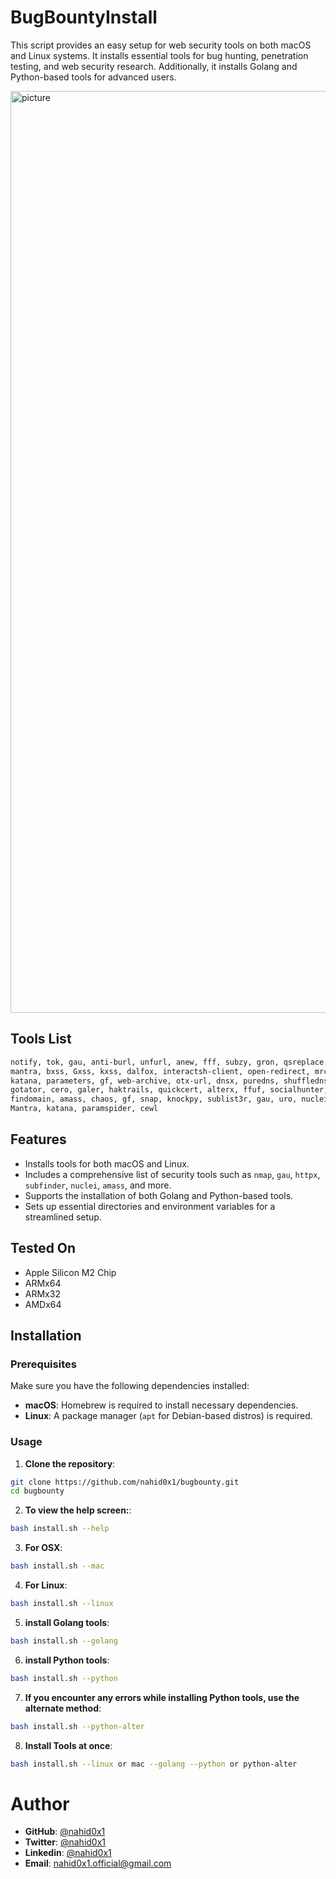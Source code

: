 # BugBountyInstall

This script provides an easy setup for web security tools on both macOS and Linux systems. It installs essential tools for bug hunting, penetration testing, and web security research. Additionally, it installs Golang and Python-based tools for advanced users.

<img width="1475" alt="picture" src="https://github.com/user-attachments/assets/85164089-85cf-4a07-8e77-4215dbac9580" />

## Tools List
```bash
notify, tok, gau, anti-burl, unfurl, anew, fff, subzy, gron, qsreplace, cf-check, Jeeves, time-sql, mrco24-error-sql, nuclei, cent, afrog, getJS, 
mantra, bxss, Gxss, kxss, dalfox, interactsh-client, open-redirect, mrco24-lfi, naabu, gowitness, httpx, httprobe, gospider, hakrawler, waybackurls, 
katana, parameters, gf, web-archive, otx-url, dnsx, puredns, shuffledns, subfinder, assetfinder, github-subdomains, amass, crobat, mapcidr, chaos, 
gotator, cero, galer, haktrails, quickcert, alterx, ffuf, socialhunter, asnmap, oam_subs, subjs, python3, pip3, golang, subfinder, assetfinder, 
findomain, amass, chaos, gf, snap, knockpy, sublist3r, gau, uro, nuclei, nmap, waybackurls, photon, arjun, dirbuster, dirb, secretfinder, 
Mantra, katana, paramspider, cewl
```

## Features

- Installs tools for both macOS and Linux.
- Includes a comprehensive list of security tools such as `nmap`, `gau`, `httpx`, `subfinder`, `nuclei`, `amass`, and more.
- Supports the installation of both Golang and Python-based tools.
- Sets up essential directories and environment variables for a streamlined setup.

## Tested On
- Apple Silicon M2 Chip
- ARMx64
- ARMx32
- AMDx64

## Installation

### Prerequisites

Make sure you have the following dependencies installed:
- **macOS**: Homebrew is required to install necessary dependencies.
- **Linux**: A package manager (`apt` for Debian-based distros) is required.

### Usage

1. **Clone the repository**:

```bash
git clone https://github.com/nahid0x1/bugbounty.git
cd bugbounty
```

2. **To view the help screen:**:
```bash
bash install.sh --help
```

3. **For OSX**:
```bash
bash install.sh --mac
```

4. **For Linux**:
```bash
bash install.sh --linux
```

5. **install Golang tools**:
```bash
bash install.sh --golang
```

6. **install Python tools**:
```bash
bash install.sh --python
```

7. **If you encounter any errors while installing Python tools, use the alternate method**:
```bash
bash install.sh --python-alter
```

8. **Install Tools at once**:
```bash
bash install.sh --linux or mac --golang --python or python-alter
```

# Author
- **GitHub**: [@nahid0x1](https://github.com/nahid0x1)
- **Twitter**: [@nahid0x1](https://x.com/nahid0x1)
- **Linkedin**: [@nahid0x1](https://www.linkedin.com/in/nahid0x1)
- **Email**: [nahid0x1.official@gmail.com](mailto:nahid0x1.official@gmail.com)
